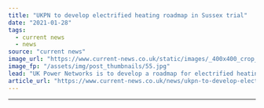 ```yaml
---
title: "UKPN to develop electrified heating roadmap in Sussex trial"
date: "2021-01-28"
tags: 
  - current news
  - news
source: "current news"
image_url: "https://www.current-news.co.uk/static/images/_400x400_crop_center-center/Sussex-village-to-become-zero-carbon-role-model-image-UKPN.jpg"
image_fp: "/assets/img/post_thumbnails/55.jpg"
lead: "​UK Power Networks is to develop a roadmap for electrified heating through a trial in Sussex village Barcombe."
article_url: "https://www.current-news.co.uk/news/ukpn-to-develop-electrified-heating-roadmap-in-sussex-trial?utm_source=rss-feeds&utm_medium=rss&utm_campaign=rss"
---
```


---
